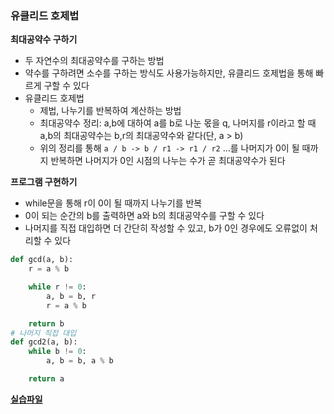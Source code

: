 ### 유클리드 호제법

**최대공약수 구하기**

- 두 자연수의 최대공약수를 구하는 방법
- 약수를 구하려면 소수를 구하는 방식도 사용가능하지만, 유클리드 호제법을 통해 빠르게 구할 수 있다
- 유클리드 호제법
  - 제법, 나누기를 반복하여 계산하는 방법
  - 최대공약수 정리: a,b에 대하여 a를 b로 나눈 몫을 q, 나머지를 r이라고 할 때 a,b의 최대공약수는 b,r의 최대공약수와 같다(단, a > b)
  - 위의 정리를 통해 `a / b -> b / r1 -> r1 / r2` ...를 나머지가 0이 될 때까지 반복하면 나머지가 0인 시점의 나누는 수가 곧 최대공약수가 된다

**프로그램 구현하기**

- while문을 통해 r이 0이 될 때까지 나누기를 반복
- 0이 되는 순간의 b를 출력하면 a와 b의 최대공약수를 구할 수 있다
- 나머지를 직접 대입하면 더 간단히 작성할 수 있고, b가 0인 경우에도 오류없이 처리할 수 있다

```python
def gcd(a, b):
    r = a % b

    while r != 0:
        a, b = b, r
        r = a % b

    return b
# 나머지 직접 대입
def gcd2(a, b):
    while b != 0:
        a, b = b, a % b

    return a
```

**[실습파일](point7,8_ex.py)**
